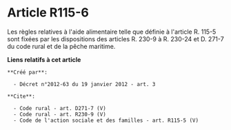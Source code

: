 # Article R115-6

Les règles relatives à l'aide alimentaire telle que définie à l'article R. 115-5 sont fixées par les dispositions des
articles R. 230-9 à R. 230-24 et D. 271-7 du code rural et de la pêche maritime.

**Liens relatifs à cet article**

	**Créé par**:

	  - Décret n°2012-63 du 19 janvier 2012 - art. 3

	**Cite**:

	  - Code rural - art. D271-7 (V)
	  - Code rural - art. R230-9 (V)
	  - Code de l'action sociale et des familles - art. R115-5 (V)
